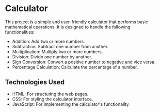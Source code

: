 # Calculator

This project is a simple and user-friendly calculator that performs basic mathematical operations. It is designed to handle the following functionalities:

- Addition: Add two or more numbers.
- Subtraction: Subtract one number from another.
- Multiplication: Multiply two or more numbers.
- Division: Divide one number by another.
- Sign Conversion: Convert a positive number to negative and vice versa.
- Percentage Calculation: Calculate the percentage of a number.

## Technologies Used

- HTML: For structuring the web pages.
- CSS: For styling the calculator interface.
- JavaScript: For implementing the calculator's functionality.
